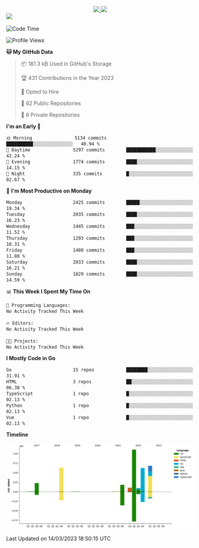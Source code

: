 <div align="center">
  <a href="https://github.com/arielsrv">
    <img height="180em" src="https://github-readme-stats.vercel.app/api?username=arielsrv&show_icons=true&theme=radical&include_all_commits=true&count_private=true"/>
    <img height="180em" src="https://github-readme-stats.vercel.app/api/top-langs/?username=arielsrv&layout=compact&langs_count=10&theme=radical"/>
 </a>
</div>

<div>
  <a href="https://www.linkedin.com/in/arielpineiro/" target="_blank">
    <img src="https://img.shields.io/badge/-LinkedIn-%230077B5?style=for-the-badge&logo=linkedin&logoColor=white" target="_blank">
  </a>
</div>

<!--START_SECTION:waka-->
![Code Time](http://img.shields.io/badge/Code%20Time-0%20secs-blue)

![Profile Views](http://img.shields.io/badge/Profile%20Views-0-blue)

**🐱 My GitHub Data** 

> 📦 181.3 kB Used in GitHub's Storage 
 > 
> 🏆 431 Contributions in the Year 2023
 > 
> 💼 Opted to Hire
 > 
> 📜 62 Public Repositories 
 > 
> 🔑 6 Private Repositories 
 > 
**I'm an Early 🐤** 

```text
🌞 Morning                5134 commits        ██████████░░░░░░░░░░░░░░░   40.94 % 
🌆 Daytime                5297 commits        ███████████░░░░░░░░░░░░░░   42.24 % 
🌃 Evening                1774 commits        ████░░░░░░░░░░░░░░░░░░░░░   14.15 % 
🌙 Night                  335 commits         █░░░░░░░░░░░░░░░░░░░░░░░░   02.67 % 
```
📅 **I'm Most Productive on Monday** 

```text
Monday                   2425 commits        █████░░░░░░░░░░░░░░░░░░░░   19.34 % 
Tuesday                  2035 commits        ████░░░░░░░░░░░░░░░░░░░░░   16.23 % 
Wednesday                1445 commits        ███░░░░░░░░░░░░░░░░░░░░░░   11.52 % 
Thursday                 1293 commits        ███░░░░░░░░░░░░░░░░░░░░░░   10.31 % 
Friday                   1480 commits        ███░░░░░░░░░░░░░░░░░░░░░░   11.80 % 
Saturday                 2033 commits        ████░░░░░░░░░░░░░░░░░░░░░   16.21 % 
Sunday                   1829 commits        ████░░░░░░░░░░░░░░░░░░░░░   14.59 % 
```


📊 **This Week I Spent My Time On** 

```text
💬 Programming Languages: 
No Activity Tracked This Week

🔥 Editors: 
No Activity Tracked This Week

🐱‍💻 Projects: 
No Activity Tracked This Week
```

**I Mostly Code in Go** 

```text
Go                       15 repos            ████████░░░░░░░░░░░░░░░░░   31.91 % 
HTML                     3 repos             ██░░░░░░░░░░░░░░░░░░░░░░░   06.38 % 
TypeScript               1 repo              █░░░░░░░░░░░░░░░░░░░░░░░░   02.13 % 
Python                   1 repo              █░░░░░░░░░░░░░░░░░░░░░░░░   02.13 % 
Vue                      1 repo              █░░░░░░░░░░░░░░░░░░░░░░░░   02.13 % 
```



**Timeline**

![Lines of Code chart](https://raw.githubusercontent.com/arielsrv/arielsrv/main/assets/bar_graph.png)


 Last Updated on 14/03/2023 18:50:15 UTC
<!--END_SECTION:waka-->
